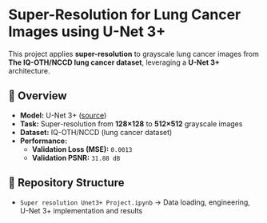 
# **Super-Resolution for Lung Cancer Images using U-Net 3+**  

This project applies **super-resolution** to grayscale lung cancer images from **The IQ-OTH/NCCD lung cancer dataset**, leveraging a **U-Net 3+** architecture.  

## 📌 **Overview**  
- **Model:** U-Net 3+ ([source](https://github.com/nikhilroxtomar/UNET-3-plus-Implementation-in-TensorFlow-and-PyTorch))  
- **Task:** Super-resolution from **128×128** to **512×512** grayscale images  
- **Dataset:** IQ-OTH/NCCD (lung cancer dataset)  
- **Performance:**  
  - **Validation Loss (MSE):** `0.0013`  
  - **Validation PSNR:** `31.88 dB`  

## 📂 **Repository Structure**  
- `Super resolution Unet3+ Project.ipynb` → Data loading, engineering, U-Net 3+ implementation and results

